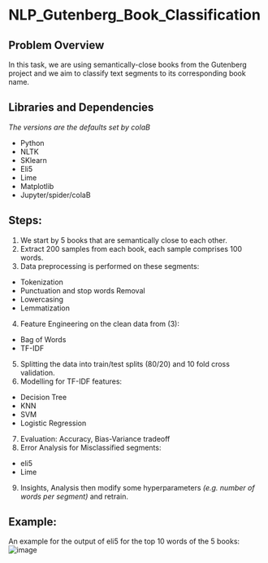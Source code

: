 # NLP_Gutenberg_Book_Classification

## Problem Overview
In this task, we are using semantically-close books from the Gutenberg project and we aim to classify text segments to its corresponding book name.

## Libraries and Dependencies
*The versions are the defaults set by colaB*
- Python
- NLTK
- SKlearn
- Eli5
- Lime
- Matplotlib
- Jupyter/spider/colaB 

## Steps:
1. We start by 5 books that are semantically close to each other. 
2. Extract 200 samples from each book, each sample comprises 100 words. 
3. Data preprocessing is performed on these segments: 
- Tokenization
- Punctuation and stop words Removal
- Lowercasing
- Lemmatization
4. Feature Engineering on the clean data from (3):
- Bag of Words
- TF-IDF
5. Splitting the data into train/test splits (80/20) and 10 fold cross validation.
6. Modelling for TF-IDF features:
- Decision Tree
- KNN
- SVM
- Logistic Regression
7. Evaluation: Accuracy, Bias-Variance tradeoff
8. Error Analysis for Misclassified segments: 
- eli5
- Lime
9. Insights, Analysis then modify some hyperparameters *(e.g. number of words per segment)* and retrain.

## Example:
An example for the output of eli5 for the top 10 words of the 5 books:
![image](https://user-images.githubusercontent.com/36189572/149307432-481069e1-2c85-481e-bce4-8dc01b52d5a6.png)


